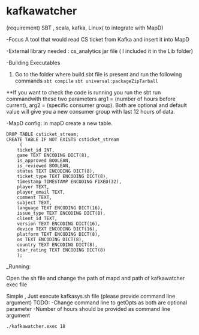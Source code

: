 # kafkawatcher
(requirement) SBT , scala, kafka, Linux( to integrate with MapD) 

-Focus
A tool that would read CS ticket from Kafka and insert it into MapD

-External library needed :
   cs_analytics jar file ( I included it in the Lib folder)

-Building Executables
   1. Go to the folder where build.sbt file is present and run the following commands 
```sbt compile```
```sbt universal:packageZipTarball```

**If you want to check the code is running you run the sbt run commandwith these two parameters arg1 = (number of hours before current), arg2 = (specific consumer group). Both are optional and default value will give you a new consumer group with last 12 hours of data.

-MapD config:
in mapD create a new table.
```
DROP TABLE csticket_stream;
CREATE TABLE IF NOT EXISTS csticket_stream
     (
    ticket_id INT,
    game TEXT ENCODING DICT(8),
    is_approved BOOLEAN,
    is_reviewed BOOLEAN,
    status TEXT ENCODING DICT(8),
    ticket_type TEXT ENCODING DICT(8),
    timestamp TIMESTAMP ENCODING FIXED(32),
    player TEXT,
    player_email TEXT,
    comment TEXT,
    subject TEXT,
    language TEXT ENCODING DICT(16),
    issue_type TEXT ENCODING DICT(8),
    client_id TEXT,
    version TEXT ENCODING DICT(16),
    device TEXT ENCODING DICT(16),
    platform TEXT ENCODING DICT(8),
    os TEXT ENCODING DICT(8),
    country TEXT ENCODING DICT(8),
    star_rating TEXT ENCODING DICT(8)
    );
```
_Running:

Open the sh file and change the path of mapd and path of kafkawatcher exec file 

Simple , Just execute kafkasys.sh file (please provide command line argument)
TODO:
-Change command line to getOpts as both are optional parameter 
-Number of hours should be provided as command line argument

`./kafkawatcher.exec 18`






